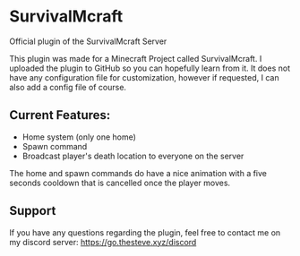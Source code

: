 # SurvivalMcraft
Official plugin of the SurvivalMcraft Server

This plugin was made for a Minecraft Project called SurvivalMcraft.
I uploaded the plugin to GitHub so you can hopefully learn from it.
It does not have any configuration file for customization, however if requested, I can also add a config file of course.

## Current Features:
- Home system (only one home)
- Spawn command
- Broadcast player's death location to everyone on the server

The home and spawn commands do have a nice animation with a five seconds cooldown that is cancelled once the player moves.

## Support
If you have any questions regarding the plugin, feel free to contact me on my discord server: https://go.thesteve.xyz/discord
